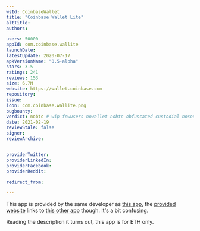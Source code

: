 ```yaml
---
wsId: CoinbaseWallet
title: "Coinbase Wallet Lite"
altTitle: 
authors:

users: 50000
appId: com.coinbase.wallite
launchDate: 
latestUpdate: 2020-07-17
apkVersionName: "0.5-alpha"
stars: 3.5
ratings: 241
reviews: 153
size: 6.7M
website: https://wallet.coinbase.com
repository: 
issue: 
icon: com.coinbase.wallite.png
bugbounty: 
verdict: nobtc # wip fewusers nowallet nobtc obfuscated custodial nosource nonverifiable reproducible bounty defunct
date: 2021-02-19
reviewStale: false
signer: 
reviewArchive:


providerTwitter: 
providerLinkedIn: 
providerFacebook: 
providerReddit: 

redirect_from:

---
```



This app is provided by the same developer as
[this app](/android/com.coinbase.android), the
[provided website](https://wallet.coinbase.com/) links to
[this other app](/android/org.toshi) though. It's a bit confusing.

Reading the description it turns out, this app is for ETH only.
